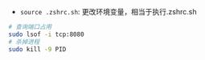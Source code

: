 - `source .zshrc.sh`: 更改环境变量，相当于执行.zshrc.sh
```sh
# 查询端口占用
sudo lsof -i tcp:8080
# 杀掉进程
sudo kill -9 PID
```
